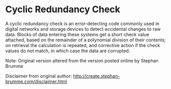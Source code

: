Cyclic Redundancy Check
=======================

A cyclic redundancy check is an error-detecting code commonly used in digital networks and storage devices to detect accidental changes to raw data. Blocks of data entering these systems get a short check value attached, based on the remainder of a polynomial division of their contents; on retrieval the calculation is repeated, and corrective action if the check values do not match, in which case the data are corrupted.
    

Note: Original version altered from the version posted online by Stephan Brumme

Disclaimer from original author: http://create.stephan-brumme.com/disclaimer.html
